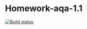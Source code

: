 # Homework-aqa-1.1
[![Build status](https://ci.appveyor.com/api/projects/status/pvx2t13pcogbm4xu/branch/master?svg=true)](https://ci.appveyor.com/project/OlgaTyupina/homework-aqa-1-1/branch/master)
